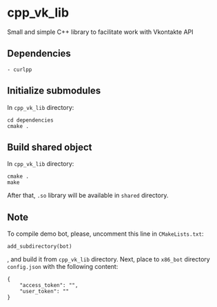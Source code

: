 # cpp_vk_lib
Small and simple C++ library to facilitate work with Vkontakte API

## Dependencies
	- curlpp

## Initialize submodules
In `cpp_vk_lib` directory:
```
cd dependencies
cmake .
```
## Build shared object

In `cpp_vk_lib` directory:
```
cmake .
make
```
After that, `.so` library will be available in `shared` directory.

## Note

To compile demo bot, please, uncomment this line in `CMakeLists.txt`:
```
add_subdirectory(bot)
```
, and build it from `cpp_vk_lib` directory. Next, place to `x86_bot` directory `config.json` with the following content:
```
{
	"access_token": "",
	"user_token": ""
}
```

